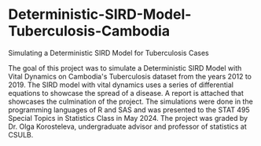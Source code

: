 # Deterministic-SIRD-Model-Tuberculosis-Cambodia
Simulating a Deterministic SIRD Model for Tuberculosis Cases 

The goal of this project was to simulate a Deterministic SIRD Model with Vital Dynamics on Cambodia's Tuberculosis dataset from the years 2012 to 2019. The SIRD model with vital dynamics uses a series of differential equations to showcase the spread of a disease. A report is attached that showcases the culmination of the project. The simulations were done in the programming languages of R and SAS and was presented to the STAT 495 Special Topics in Statistics Class in May 2024. The project was graded by Dr. Olga Korosteleva, undergraduate advisor and professor of statistics at CSULB.
